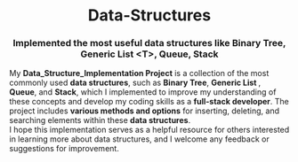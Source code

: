 <h1 align="center">Data-Structures</h1>
<h3 align="center">Implemented the most useful data structures like Binary Tree, Generic List &lt;T>, Queue, Stack</h3>

My **Data_Structure_Implementation Project** is a collection of the most commonly used **data structures**, such as **Binary Tree**, **Generic List <T>**, **Queue**, and **Stack**, which I implemented to improve my understanding of these concepts and develop my coding skills as a **full-stack developer**. The project includes **various methods and options** for inserting, deleting, and searching elements within these **data structures**. 
<br>
I hope this implementation serves as a helpful resource for others interested in learning more about data structures, and I welcome any feedback or suggestions for improvement.

